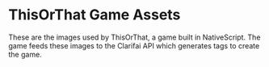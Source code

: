 # ThisOrThat Game Assets

These are the images used by ThisOrThat, a game built in NativeScript. The game feeds these images to the Clarifai API which generates tags to create the game.
